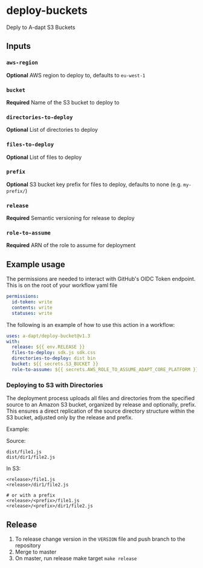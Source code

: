 # deploy-buckets

Deply to A-dapt S3 Buckets

## Inputs

### `aws-region`

**Optional** AWS region to deploy to, defaults to `eu-west-1`

### `bucket`

**Required** Name of the S3 bucket to deploy to

### `directories-to-deploy`

**Optional** List of directories to deploy

### `files-to-deploy`

**Optional** List of files to deploy

### `prefix`

**Optional** S3 bucket key prefix for files to deploy, defaults to none (e.g. `my-prefix/`)

### `release`

**Required** Semantic versioning for release to deploy

### `role-to-assume`

**Required** ARN of the role to assume for deployment

## Example usage

The permissions are needed to interact with GitHub's OIDC Token endpoint. This is on the root of your workflow yaml file

```yaml
permissions:
  id-token: write
  contents: write
  statuses: write
```

The following is an example of how to use this action in a workflow:

```yaml
uses: a-dapt/deploy-bucket@v1.3
with:
  release: ${{ env.RELEASE }}
  files-to-deploy: sdk.js sdk.css
  directories-to-deploy: dist bin
  bucket: ${{ secrets.S3_BUCKET }}
  role-to-assume: ${{ secrets.AWS_ROLE_TO_ASSUME_ADAPT_CORE_PLATFORM }}
```

### Deploying to S3 with Directories

The deployment process uploads all files and directories from the specified source to an Amazon S3 bucket, organized by release and optionally, prefix. This ensures a direct replication of the source directory structure within the S3 bucket, adjusted only by the release and prefix.

Example:

Source:

```
dist/file1.js
dist/dir1/file2.js
```

In S3:

```
<release>/file1.js
<release>/dir1/file2.js

# or with a prefix
<release>/<prefix>/file1.js
<release>/<prefix>/dir1/file2.js
```

## Release

1. To release change version in the `VERSION` file and push branch to the repository
2. Merge to master
3. On master, run release make target `make release`
